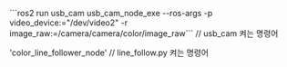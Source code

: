 \```ros2 run usb_cam usb_cam_node_exe --ros-args -p video_device:="/dev/video2" -r image_raw:=/camera/camera/color/image_raw\```
// usb_cam 켜는 명령어

'color_line_follower_node'
// line_follow.py 켜는 명령어
